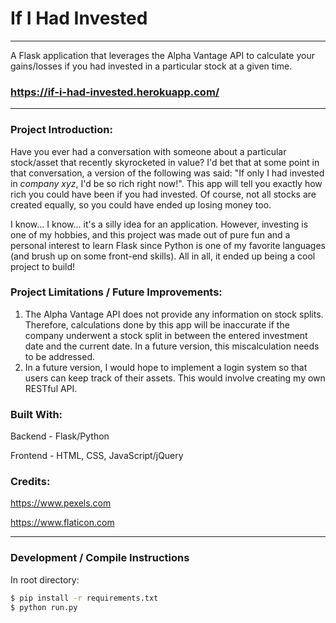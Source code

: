 # If I Had Invested
___
A Flask application that leverages the Alpha Vantage API to calculate your gains/losses if you had invested in a particular stock at a given time.
### https://if-i-had-invested.herokuapp.com/
___

### Project Introduction:
Have you ever had a conversation with someone about a particular stock/asset that recently skyrocketed in value? I'd bet that at some point in that conversation, a version of the following was said: "If only I had invested in *company xyz*, I'd be so rich right now!". This app will tell you exactly how rich you could have been if you had invested. Of course, not all stocks are created equally, so you could have ended up losing money too.

I know... I know... it's a silly idea for an application. However, investing is one of my hobbies, and this project was made out of pure fun and a personal interest to learn Flask since Python is one of my favorite languages (and brush up on some front-end skills). All in all, it ended up being a cool project to build!

### Project Limitations / Future Improvements:
1) The Alpha Vantage API does not provide any information on stock splits. Therefore, calculations done by this app will be inaccurate if the company underwent a stock split in between the entered investment date and the current date. In a future version, this miscalculation needs to be addressed.
2) In a future version, I would hope to implement a login system so that users can keep track of their assets. This would involve creating my own RESTful API.

### Built With:
Backend - Flask/Python

Frontend - HTML, CSS, JavaScript/jQuery

### Credits:
https://www.pexels.com

https://www.flaticon.com

___
### Development / Compile Instructions
In root directory:
```bash
$ pip install -r requirements.txt
$ python run.py
```
